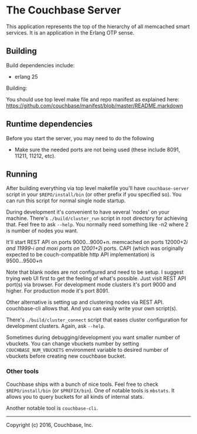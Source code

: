 # The Couchbase Server

This application represents the top of the hierarchy of all memcached
smart services.  It is an application in the Erlang OTP sense.

## Building

Build dependencies include:

* erlang 25

Building:

You should use top level make file and repo manifest as explained
here: https://github.com/couchbase/manifest/blob/master/README.markdown

## Runtime dependencies

Before you start the server, you may need to do the following
  * Make sure the needed ports are not being used (these include
    8091, 11211, 11212, etc).


## Running

After building everything via top level makefile you'll have
`couchbase-server` script in your `$REPO/install/bin` (or other prefix if
you specified so). You can run this script for normal single node
startup.

During development it's convenient to have several 'nodes' on your
machine. There's `./build/cluster_run` script in root directory for achieving
that. Feel free to ask `--help`. You normally need something like -n2
where 2 is number of nodes you want.

It'll start REST API on ports 9000...9000+n. memcached on ports
12000+2*i and 11999-i and moxi ports on 12001+2*i ports. CAPI (which
was originally expected to be couch-compatible http API
implementation) is 9500...9500+n

Note that blank nodes are not configured and need to be setup. I
suggest trying web UI first to get the feeling of what's
possible. Just visit REST API port(s) via browser. For development
mode clusters it's port 9000 and higher. For production mode it's port
8091.

Other alternative is setting up and clustering nodes via REST
API. couchbase-cli allows that. And you can easily write your own
script(s).

There's `./build/cluster_connect` script that eases cluster configuration for
development clusters. Again, ask `--help`.

Sometimes during debugging/development you want smaller number of
vbuckets. You can change vbuckets number by setting
`COUCHBASE_NUM_VBUCKETS` environment variable to desired number of vbuckets
before creating new couchbase bucket.

### Other tools

Couchbase ships with a bunch of nice tools. Feel free to check
`$REPO/install/bin` (or `$PREFIX/bin`). One of notable tools is
`mbstats`. It allows you to query buckets for all kinds of internal
stats.

Another notable tool is `couchbase-cli`.

* * * * *
Copyright (c) 2016, Couchbase, Inc.
